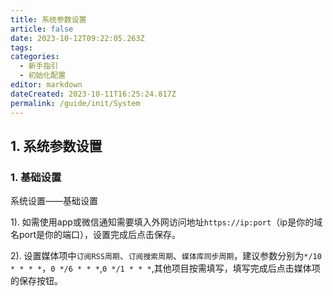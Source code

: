```yaml
---
title: 系统参数设置
article: false
date: 2023-10-12T09:22:05.263Z
tags:
categories: 
  - 新手指引
  - 初始化配置
editor: markdown
dateCreated: 2023-10-11T16:25:24.817Z
permalink: /guide/init/System
---
```


## 1. 系统参数设置

### 1. 基础设置

系统设置——基础设置

1). 如需使用app或微信通知需要填入外网访问地址`https://ip:port`（ip是你的域名port是你的端口），设置完成后点击保存。



2). 设置媒体项中`订阅RSS周期`、`订阅搜索周期`、`媒体库同步周期`，建议参数分别为`*/10 * * * *`，`0 */6 * * *`,`0 */1 * * *`,其他项目按需填写，填写完成后点击媒体项的保存按钮。

